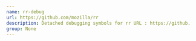 ```yaml
---
name: rr-debug
url: https://github.com/mozilla/rr
description: Detached debugging symbols for rr URL : https://github.
group: None
---
```

